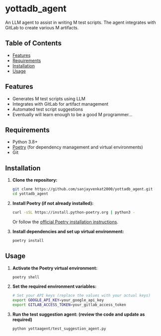 # yottadb_agent

An LLM agent to assist in writing M test scripts. The agent integrates with GitLab to create various M artifacts.

## Table of Contents

- [Features](#features)
- [Requirements](#requirements)
- [Installation](#installation)
- [Usage](#usage)

## Features

- Generates M test scripts using LLM
- Integrates with GitLab for artifact management
- Automated test script suggestions
- Eventually will learn enough to be a good M programmer...

## Requirements

- Python 3.8+
- [Poetry](https://python-poetry.org/) (for dependency management and virtual environments)
- Git

## Installation

1. **Clone the repository:**
    ```bash
    git clone https://github.com/sanjayvenkat2000/yottadb_agent.git
    cd yottadb_agent
    ```

2. **Install Poetry (if not already installed):**
    ```bash
    curl -sSL https://install.python-poetry.org | python3 -
    ```
    Or follow the [official Poetry installation instructions](https://python-poetry.org/docs/#installation).

3. **Install dependencies and set up virtual environment:**
    ```bash
    poetry install
    ```

## Usage

1. **Activate the Poetry virtual environment:**
    ```bash
    poetry shell
    ```
    
2. **Set the required environment variables:**
    ```bash
    # Set your API keys (replace the values with your actual keys)
    export GOOGLE_API_KEY=your_google_api_key
    export GITLAB_ACCESS_TOKEN=your_gitlab_access_token
    ```

3. **Run the test suggestion agent: (review the code and update as required)**
    ```bash
    python yottaagent/test_suggestion_agent.py
    ```

